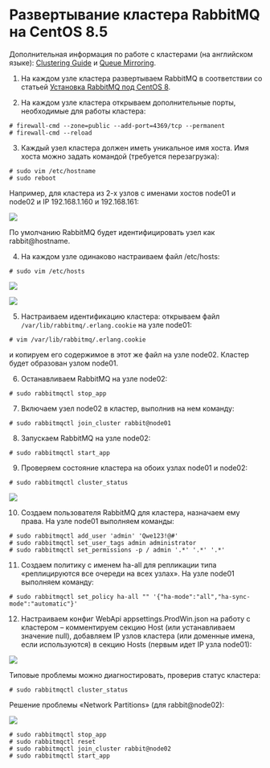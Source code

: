 # Развертывание кластера RabbitMQ на CentOS 8.5  

Дополнительная информация по работе с кластерами (на английском языке): [Clustering Guide](https://www.rabbitmq.com/clustering.html) и [Queue Mirroring](https://www.rabbitmq.com/ha.html).

1. На каждом узле кластера развертываем RabbitMQ в соответствии со статьей [Установка RabbitMQ под CentOS 8](https://docs.primo-rpa.ru/primo-rpa/orchestrator-new/install/linux/centos/rabbitmq-centos).

2. На каждом узле кластера открываем дополнительные порты, необходимые для работы кластера:
```
# firewall-cmd --zone=public --add-port=4369/tcp --permanent
# firewall-cmd --reload
```
3. Каждый узел кластера должен иметь уникальное имя хоста. Имя хоста можно задать командой (требуется перезагрузка):
```
# sudo vim /etc/hostname
# sudo reboot
```
Например, для кластера из 2-х узлов с именами хостов node01 и node02 и IP 192.168.1.160 и 192.168.161:

![](../../../../../../orchestrator-new/resources/install/linux/additional-components-linux/HA/rabbit-cluster-1.PNG)

По умолчанию RabbitMQ будет идентифицировать узел как rabbit@hostname.

4. На каждом узле одинаково настраиваем файл /etc/hosts:
```
# sudo vim /etc/hosts
```

![](../../../../../../orchestrator-new/resources/install/linux/additional-components-linux/HA/rabbit-cluster-2.PNG)

![](../../../../../../orchestrator-new/resources/install/linux/additional-components-linux/HA/rabbit-cluster-3.PNG)

5. Настраиваем идентификацию кластера: открываем файл `/var/lib/rabbitmq/.erlang.cookie` на узле node01:
```
# vim /var/lib/rabbitmq/.erlang.cookie
```
и копируем его содержимое в этот же файл на узле node02. Кластер будет образован узлом node01.

6. Останавливаем RabbitMQ на узле node02:
```
# sudo rabbitmqctl stop_app
```
7. Включаем узел node02 в кластер, выполнив на нем команду:
```
# sudo rabbitmqctl join_cluster rabbit@node01
```
8. Запускаем RabbitMQ на узле node02:
```
# sudo rabbitmqctl start_app
```
9. Проверяем состояние кластера на обоих узлах node01 и node02:
```
# sudo rabbitmqctl cluster_status
```

![](../../../../../../orchestrator-new/resources/install/linux/additional-components-linux/HA/rabbit-cluster-4.PNG)

10. Создаем пользователя RabbitMQ для кластера, назначаем ему права. На узле node01 выполняем команды:
```
# sudo rabbitmqctl add_user 'admin' 'Qwe123!@#'
# sudo rabbitmqctl set_user_tags admin administrator
# sudo rabbitmqctl set_permissions -p / admin '.*' '.*' '.*'
```
11. Создаем политику с именем ha-all для репликации типа «реплицируются все очереди на всех узлах». На узле node01 выполняем команду:
```
# sudo rabbitmqctl set_policy ha-all "" '{"ha-mode":"all","ha-sync-mode":"automatic"}'
```
12.	Настраиваем конфиг WebApi appsettings.ProdWin.json на работу с кластером – комментируем секцию Host (или устанавливаем значение null), добавляем IP узлов кластера (или доменные имена, если используются) в секцию Hosts (первым идет IP узла node01):

![](../../../../../../orchestrator-new/resources/install/linux/additional-components-linux/HA/rabbit-cluster-5.PNG)

Типовые проблемы можно диагностировать, проверив статус кластера: 
```
# sudo rabbitmqctl cluster_status
```
Решение проблемы «Network Partitions» (для rabbit@node02):

![](../../../../../../orchestrator-new/resources/install/linux/additional-components-linux/HA/rabbit-cluster-6.PNG)

```
# sudo rabbitmqctl stop_app
# sudo rabbitmqctl reset
# sudo rabbitmqctl join_cluster rabbit@node02
# sudo rabbitmqctl start_app
```